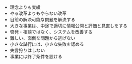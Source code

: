 * 理念よりも実績
* やる改革よりもやらない改革
* 目前の解決可能な問題を解決する
* 大きな事業は、中途で適切に情報公開と評価と見直しをする
* 啓発・相談ではなく、システムを改善する
* 難しい、面倒な問題から逃げない
* 小さな試行には、小さな失敗を認める
* 失言狩りはしない
* 事業には終了条件を設ける
